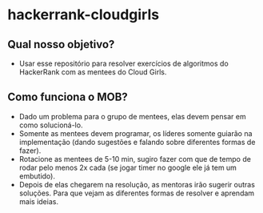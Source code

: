 # hackerrank-cloudgirls
  ## Qual nosso objetivo?
   - Usar esse repositório para resolver exercícios de algoritmos do HackerRank com as mentees do Cloud Girls.
 
  ## Como funciona o MOB?
   - Dado um problema para o grupo de mentees, elas devem pensar em como solucioná-lo.
   - Somente as mentees devem programar, os líderes somente guiarão na implementação (dando sugestões e falando sobre diferentes formas de fazer).
   - Rotacione as mentees de 5-10 min, sugiro fazer com que de tempo de rodar pelo menos 2x cada (se jogar timer no google ele já tem um embutido).
   - Depois de elas chegarem na resolução, as mentoras irão sugerir outras soluções. Para que vejam as diferentes formas de resolver e aprendam mais ideias.
 
